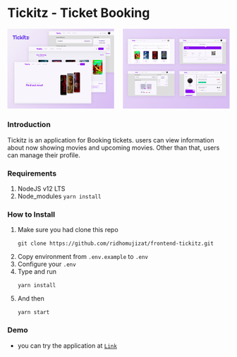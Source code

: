 # Tickitz - Ticket Booking
<p float="left">
<img width="48%" alt="Github" src="https://github.com/ridhomujizat/frontend-tickitz/blob/master/assets/Web%20tickitz.png" />
<img width="48%" align="right" alt="Github" src="https://github.com/ridhomujizat/frontend-tickitz/blob/master/assets/Web%20tickitz%203.png" />
</p>

### Introduction

Tickitz is an application for Booking tickets. users can view information about now showing movies and upcoming movies. Other than that, users
can manage their profile.

### Requirements
 1. NodeJS v12 LTS
 2. Node_modules `yarn install`

### How to Install
 1. Make sure you had clone this repo 
    ```
    git clone https://github.com/ridhomujizat/frontend-tickitz.git
    ```
 2. Copy environment from `.env.example` to `.env`
 3. Configure your `.env`
 4. Type and run
    ```
    yarn install
    ```
 6. And then
    ```
    yarn start
    ```
    
 ### Demo
 - you can try the application at [`Link`](http://54.83.95.158:3000/)
  
